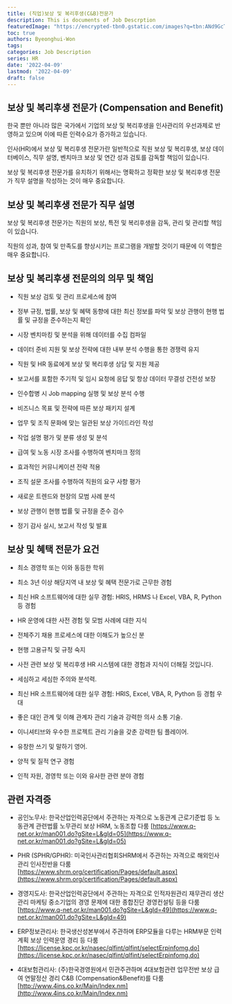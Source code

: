 ```yaml
---
title: (직업)보상 및 복리후생(C&B)전문가
description: This is documents of Job Descrption
featuredImage: "https://encrypted-tbn0.gstatic.com/images?q=tbn:ANd9GcTq8bwhcUmW-JBFKQF46ZgQQ7GIK8AoVypEWeNdlfKNrp3fDvgHrgCRiMD3dQehCwfet1I&usqp=CAU"
toc: true
authors: Byeonghui-Won
tags:
categories: Job Description
series: HR
date: '2022-04-09'
lastmod: '2022-04-09'
draft: false
---
```


## 보상 및 복리후생 전문가 (Compensation and Benefit)

한국 뿐만 아니라 많은 국가에서 기업의 보상 및 복리후생을 인사관리의 우선과제로 반영하고 있으며 이에 따른 인력수요가 증가하고 있습니다. 

인사(HR)에서 보상 및 복리후생 전문가란 일반적으로 직원 보상 및 복리후생, 보상 데이터베이스, 직무 설명, 벤치마크 보상 및 연간 성과 검토를 감독할 책임이 있습니다.

보상 및 복리후생 전문가를 유치하기 위해서는 명확하고 정확한 보상 및 복리후생 전문가 직무 설명을 작성하는 것이 매우 중요합니다.

## 보상 및 복리후생 전문가 직무 설명

보상 및 복리후생 전문가는 직원의 보상, 특전 및 복리후생을 감독, 관리 및 관리할 책임이 있습니다.

직원의 성과, 참여 및 만족도를 향상시키는 프로그램을 개발할 것이기 때문에 이 역할은 매우 중요합니다.

## 보상 및 복리후생 전문의의 의무 및 책임

+ 직원 보상 검토 및 관리 프로세스에 참여

+ 정부 규정, 법률, 보상 및 혜택 동향에 대한 최신 정보를 파악 및 보상 관행이 현행 법률 및 규정을 준수하는지 확인

+ 시장 벤치마킹 및 분석을 위해 데이터를 수집 컴파일

+ 데이터 준비 지원 및 보상 전략에 대한 내부 분석 수행을 통한 경쟁력 유지

+ 직원 및 HR 동료에게 보상 및 복리후생 상담 및 지원 제공

+ 보고서를 포함한 주기적 및 임시 요청에 응답 및 항상 데이터 무결성 건전성 보장

+ 인수합병 시 Job mapping 실행 및 보상 분석 수행

+ 비즈니스 목표 및 전략에 따른 보상 패키지 설계

+ 업무 및 조직 문화에 맞는 일관된 보상 가이드라인 작성

+ 작업 설명 평가 및 분류 생성 및 분석

+ 급여 및 노동 시장 조사를 수행하여 벤치마크 정의

+ 효과적인 커뮤니케이션 전략 적용

+ 조직 설문 조사를 수행하여 직원의 요구 사항 평가

+ 새로운 트렌드와 현장의 모범 사례 분석

+ 보상 관행이 현행 법률 및 규정을 준수 검수

+ 정기 감사 실시, 보고서 작성 및 발표

## 보상 및 혜택 전문가 요건

+ 최소 경영학 또는 이와 동등한 학위

+ 최소 3년 이상 해당지역 내 보상 및 혜택 전문가로 근무한 경험

+ 최신 HR 소프트웨어에 대한 실무 경험: HRIS, HRMS 나 Excel, VBA, R, Python 등 경험

+ HR 운영에 대한 사전 경험 및 모범 사례에 대한 지식

+ 전체주기 채용 프로세스에 대한 이해도가 높으신 분

+ 현행 고용규칙 및 규정 숙지

+ 사전 관련 보상 및 복리후생 HR 시스템에 대한 경험과 지식이 더해질 것입니다.

+ 세심하고 세심한 주의와 분석력.

+ 최신 HR 소프트웨어에 대한 실무 경험: HRIS, Excel, VBA, R, Python 등 경험 우대

+ 좋은 대인 관계 및 이해 관계자 관리 기술과 강력한 의사 소통 기술.

+ 이니셔티브와 우수한 프로젝트 관리 기술을 갖춘 강력한 팀 플레이어.

+ 유창한 쓰기 및 말하기 영어.

+ 양적 및 질적 연구 경험

+ 인적 자원, 경영학 또는 이와 유사한 관련 분야 경험

## 관련 자격증

+ 공인노무사: 한국산업인력공단에서 주관하는 자격으로 노동관계 근로기준법 등 노동관계 관련법률 노무관리 보상 HRM, 노동조합 다룸 [https://www.q-net.or.kr/man001.do?gSite=L&gId=05](https://www.q-net.or.kr/man001.do?gSite=L&gId=05)

+ PHR (SPHR/GPHR): 미국인사관리협회SHRM에서 주관하는 자격으로 해외인사관리 인사전반을 다룸 [https://www.shrm.org/certification/Pages/default.aspx](https://www.shrm.org/certification/Pages/default.aspx)

+ 경영지도사: 한국산업인력공단에서 주관하는 자격으로 인적자원관리 재무관리 생산관리 마케팅 중소기업의 경영 문제에 대한 종합진단 경영컨설팅 등을 다룸 [https://www.q-net.or.kr/man001.do?gSite=L&gId=49](https://www.q-net.or.kr/man001.do?gSite=L&gId=49)

+ ERP정보관리사: 한국생산성본부에서 주관하며 ERP모듈을 다루는 HRM부문 인력계획 보상 인력운영 경리 등 다룸 [https://license.kpc.or.kr/nasec/qlfint/qlfint/selectErpinfomg.do](https://license.kpc.or.kr/nasec/qlfint/qlfint/selectErpinfomg.do)

+ 4대보험관리사: (주)한국경영원에서 민관주관하며 4대보험관련 업무전반 보상 급여 연말정산 경리 C&B (Compensation&Benefit)를 다룸 [http://www.4ins.co.kr/Main/Index.nm](http://www.4ins.co.kr/Main/Index.nm)

